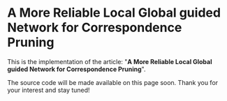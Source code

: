 # A More Reliable Local Global guided Network for Correspondence Pruning
This is the implementation of the article: "**A More Reliable Local Global guided Network for Correspondence Pruning**".  

The source code will be made available on this page soon. Thank you for your interest and stay tuned!

